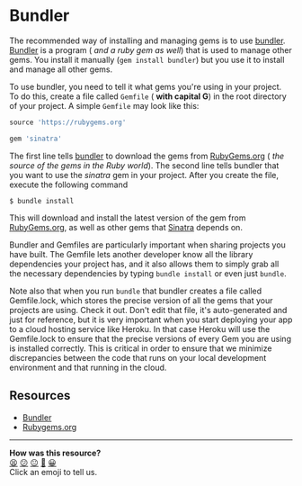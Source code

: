 # Bundler

The recommended way of installing and managing gems is to use [bundler](http://bundler.io). [Bundler](http://bundler.io) is a program ( _and a ruby gem as well_) that is used to manage other gems. You install it manually (`gem install bundler`) but you use it to install and manage all other gems.

To use bundler, you need to tell it what gems you're using in your project. To do this, create a file called `Gemfile` ( **with capital G**) in the root directory of your project. A simple `Gemfile` may look like this:

````ruby
source 'https://rubygems.org'

gem 'sinatra'
````

The first line tells [bundler](http://bundler.io) to download the gems from [RubyGems.org](https://www.rubygems.org) ( _the source of the gems in the Ruby world_). The second line tells bundler that you want to use the _sinatra_ gem in your project. After you create the file, execute the following command

````
$ bundle install
````

This will download and install the latest version of the gem from [RubyGems.org](https://www.rubygems.org), as well as other gems that [Sinatra](http://sinatrarb.com) depends on.

Bundler and Gemfiles are particularly important when sharing projects you have built.  The Gemfile lets another developer know all the library dependencies your project has, and it also allows them to simply grab all the necessary dependencies by typing `bundle install` or even just `bundle`.

Note also that when you run `bundle` that bundler creates a file called Gemfile.lock, which stores the precise version of all the gems that your projects are using.  Check it out.  Don't edit that file, it's auto-generated and just for reference, but it is very important when you start deploying your app to a cloud hosting service like Heroku.  In that case Heroku will use the Gemfile.lock to ensure that the precise versions of every Gem you are using is installed correctly.  This is critical in order to ensure that we minimize discrepancies between the code that runs on your local development environment and that running in the cloud.

## Resources

- [Bundler](http://bundler.io)
- [Rubygems.org](https://www.rubygems.org)

<!-- BEGIN GENERATED SECTION DO NOT EDIT -->

---

**How was this resource?**  
[😫](https://airtable.com/shrUJ3t7KLMqVRFKR?prefill_Repository=course&prefill_File=pills/bundler.md&prefill_Sentiment=😫) [😕](https://airtable.com/shrUJ3t7KLMqVRFKR?prefill_Repository=course&prefill_File=pills/bundler.md&prefill_Sentiment=😕) [😐](https://airtable.com/shrUJ3t7KLMqVRFKR?prefill_Repository=course&prefill_File=pills/bundler.md&prefill_Sentiment=😐) [🙂](https://airtable.com/shrUJ3t7KLMqVRFKR?prefill_Repository=course&prefill_File=pills/bundler.md&prefill_Sentiment=🙂) [😀](https://airtable.com/shrUJ3t7KLMqVRFKR?prefill_Repository=course&prefill_File=pills/bundler.md&prefill_Sentiment=😀)  
Click an emoji to tell us.

<!-- END GENERATED SECTION DO NOT EDIT -->

